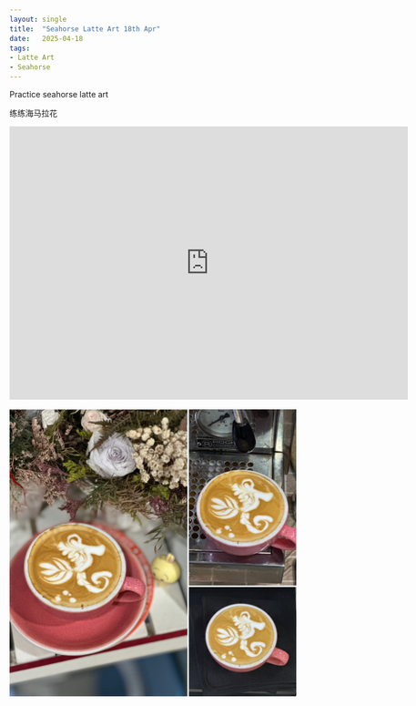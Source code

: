 ```yaml
---
layout: single
title:  "Seahorse Latte Art 18th Apr"
date:   2025-04-18
tags:
- Latte Art
- Seahorse
---
```



Practice seahorse latte art

练练海马拉花


<div class="embed-container">
  <iframe
      src="https://www.youtube.com/embed/a6f0OLn6Zwc"
      width="700"
      height="480"
      frameborder="0"
      allowfullscreen="true">
  </iframe>
</div>


![](/assets/img/2025/04/18/E845B495-2FC6-458B-81AB-90D22EB353AF.JPG)
